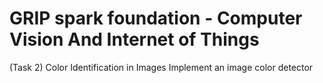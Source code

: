 # GRIP spark foundation - Computer Vision And Internet of Things
(Task 2)
Color Identification in Images
Implement an image color detector
